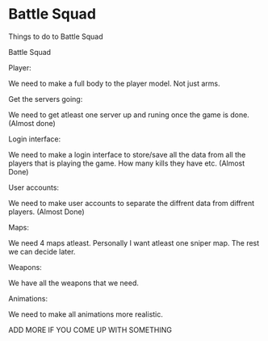 # Battle Squad
Things to do to Battle Squad

Battle Squad

Player:

We need to make a full body to the player model. Not just arms.


Get the servers going:

We need to get atleast one server up and runing once the game is done. (Almost done)


Login interface:

We need to make a login interface to store/save all the data from all the players that is playing the game. How many kills they have etc. (Almost Done)


User accounts:

We need to make user accounts to separate the diffrent data from diffrent players. (Almost Done)


Maps:

We need 4 maps atleast. 
Personally I want atleast one sniper map. The rest we can decide later.


Weapons: 

We have all the weapons that we need.


Animations:

We need to make all animations more realistic.


ADD MORE IF YOU COME UP WITH SOMETHING
